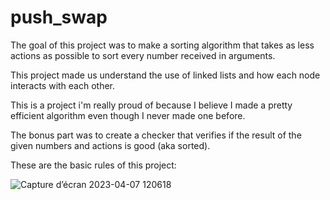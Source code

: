 # push_swap

The goal of this project was to make a sorting algorithm that takes as less actions as possible to sort every number received in arguments.

This project made us understand the use of linked lists and how each node interacts with each other.

This is a project i'm really proud of because I believe I made a pretty efficient algorithm even though I never made one before.

The bonus part was to create a checker that verifies if the result of the given numbers and actions is good (aka sorted).

These are the basic rules of this project:

![Capture d’écran 2023-04-07 120618](https://user-images.githubusercontent.com/100093373/230640752-63319e82-7c14-42c5-b4c7-5ff2e9a5a030.png)
